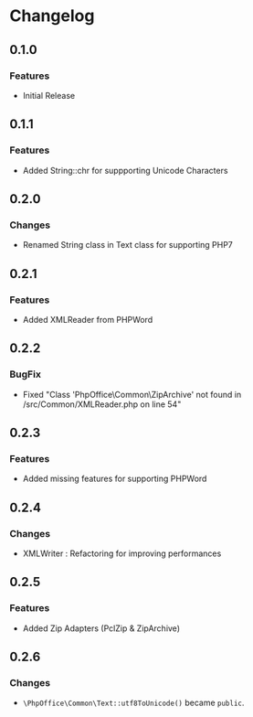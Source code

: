 # Changelog
## 0.1.0

### Features
- Initial Release

## 0.1.1

### Features
- Added String::chr for suppporting Unicode Characters

## 0.2.0

### Changes
- Renamed String class in Text class for supporting PHP7

## 0.2.1

### Features
- Added XMLReader from PHPWord

## 0.2.2

### BugFix
- Fixed "Class 'PhpOffice\Common\ZipArchive' not found in /src/Common/XMLReader.php on line 54"

## 0.2.3

### Features
- Added missing features for supporting PHPWord

## 0.2.4

### Changes
- XMLWriter : Refactoring for improving performances

## 0.2.5

### Features
- Added Zip Adapters (PclZip & ZipArchive)

## 0.2.6

### Changes
- `\PhpOffice\Common\Text::utf8ToUnicode()` became `public`.
